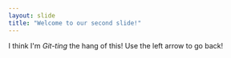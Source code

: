 ```yaml
---
layout: slide
title: "Welcome to our second slide!"
---
```

I think I'm *Git-ting* the hang of this!
Use the left arrow to go back!
